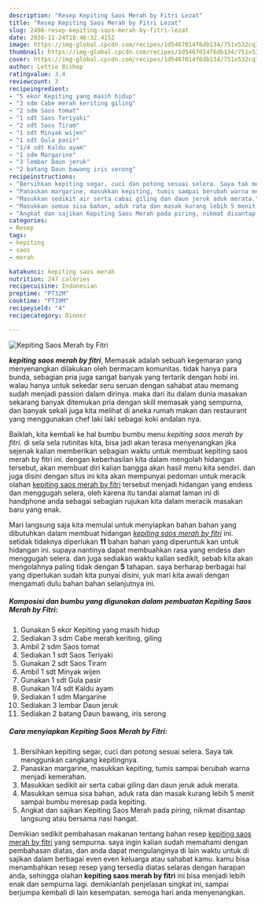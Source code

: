 ```yaml
---
description: "Resep Kepiting Saos Merah by Fitri Lezat"
title: "Resep Kepiting Saos Merah by Fitri Lezat"
slug: 2498-resep-kepiting-saos-merah-by-fitri-lezat
date: 2020-11-24T18:46:32.415Z
image: https://img-global.cpcdn.com/recipes/1d5467014f6db134/751x532cq70/kepiting-saos-merah-by-fitri-foto-resep-utama.jpg
thumbnail: https://img-global.cpcdn.com/recipes/1d5467014f6db134/751x532cq70/kepiting-saos-merah-by-fitri-foto-resep-utama.jpg
cover: https://img-global.cpcdn.com/recipes/1d5467014f6db134/751x532cq70/kepiting-saos-merah-by-fitri-foto-resep-utama.jpg
author: Lettie Bishop
ratingvalue: 3.4
reviewcount: 3
recipeingredient:
- "5 ekor Kepiting yang masih hidup"
- "3 sdm Cabe merah keriting giling"
- "2 sdm Saos tomat"
- "1 sdt Saos Teriyaki"
- "2 sdt Saos Tiram"
- "1 sdt Minyak wijen"
- "1 sdt Gula pasir"
- "1/4 sdt Kaldu ayam"
- "1 sdm Margarine"
- "3 lembar Daun jeruk"
- "2 batang Daun bawang iris serong"
recipeinstructions:
- "Bersihkan kepiting segar, cuci dan potong sesuai selera. Saya tak menggunkan cangkang kepitingnya."
- "Panaskan margarine, masukkan kepiting, tumis sampai berubah warna menjadi kemerahan."
- "Masukkan sedikit air serta cabai giling dan daun jeruk aduk merata."
- "Masukkan semua sisa bahan, aduk rata dan masak kurang lebih 5 menit sampai bumbu meresap pada kepiting."
- "Angkat dan sajikan Kepiting Saos Merah pada piring, nikmat disantap langsung atau bersama nasi hangat."
categories:
- Resep
tags:
- kepiting
- saos
- merah

katakunci: kepiting saos merah 
nutrition: 247 calories
recipecuisine: Indonesian
preptime: "PT32M"
cooktime: "PT39M"
recipeyield: "4"
recipecategory: Dinner

---
```



![Kepiting Saos Merah by Fitri](https://img-global.cpcdn.com/recipes/1d5467014f6db134/751x532cq70/kepiting-saos-merah-by-fitri-foto-resep-utama.jpg)

<b><i>kepiting saos merah by fitri</i></b>, Memasak adalah sebuah kegemaran yang menyenangkan dilakukan oleh bermacam komunitas. tidak hanya para bunda, sebagian pria juga sangat banyak yang tertarik dengan hobi ini. walau hanya untuk sekedar seru seruan dengan sahabat atau memang sudah menjadi passion dalam dirinya. maka dari itu dalam dunia masakan sekarang banyak ditemukan pria dengan skill memasak yang sempurna, dan banyak sekali juga kita melihat di aneka rumah makan dan restaurant yang menggunakan chef laki laki sebagai koki andalan nya.

Baiklah, kita kembali ke hal bumbu bumbu menu <i>kepiting saos merah by fitri</i>. di sela sela rutinitas kita, bisa jadi akan terasa menyenangkan jika sejenak kalian memberikan sebagian waktu untuk membuat kepiting saos merah by fitri ini. dengan keberhasilan kita dalam mengolah hidangan tersebut, akan membuat diri kalian bangga akan hasil menu kita sendiri. dan juga disini dengan situs ini kita akan mempunyai pedoman untuk meracik olahan <u>kepiting saos merah by fitri</u> tersebut menjadi hidangan yang endess dan menggugah selera, oleh karena itu tandai alamat laman ini di handphone anda sebagai sebagian rujukan kita dalam meracik masakan baru yang enak.




Mari langsung saja kita memulai untuk menyiapkan bahan bahan yang dibutuhkan dalam membuat hidangan <u><i>kepiting saos merah by fitri</i></u> ini. setidak tidaknya diperlukan <b>11</b> bahan bahan yang diperuntuk kan untuk hidangan ini. supaya nantinya dapat membuahkan rasa yang endess dan menggugah selera. dan juga sediakan waktu kalian sedikit, sebab kita akan mengolahnya paling tidak dengan <b>5</b> tahapan. saya berharap berbagai hal yang diperlukan sudah kita punyai disini, yuk mari kita awali dengan mengamati dulu bahan bahan selanjutnya ini.

<!--inarticleads1-->

##### Komposisi dan bumbu yang digunakan dalam pembuatan Kepiting Saos Merah by Fitri:

1. Gunakan 5 ekor Kepiting yang masih hidup
1. Sediakan 3 sdm Cabe merah keriting, giling
1. Ambil 2 sdm Saos tomat
1. Sediakan 1 sdt Saos Teriyaki
1. Gunakan 2 sdt Saos Tiram
1. Ambil 1 sdt Minyak wijen
1. Gunakan 1 sdt Gula pasir
1. Gunakan 1/4 sdt Kaldu ayam
1. Sediakan 1 sdm Margarine
1. Sediakan 3 lembar Daun jeruk
1. Sediakan 2 batang Daun bawang, iris serong




<!--inarticleads2-->

##### Cara menyiapkan Kepiting Saos Merah by Fitri:

1. Bersihkan kepiting segar, cuci dan potong sesuai selera. Saya tak menggunkan cangkang kepitingnya.
1. Panaskan margarine, masukkan kepiting, tumis sampai berubah warna menjadi kemerahan.
1. Masukkan sedikit air serta cabai giling dan daun jeruk aduk merata.
1. Masukkan semua sisa bahan, aduk rata dan masak kurang lebih 5 menit sampai bumbu meresap pada kepiting.
1. Angkat dan sajikan Kepiting Saos Merah pada piring, nikmat disantap langsung atau bersama nasi hangat.




Demikian sedikit pembahasan makanan tentang bahan resep <u>kepiting saos merah by fitri</u> yang sempurna. saya ingin kalian sudah memahami dengan pembahasan diatas, dan anda dapat mengulanginya di lain waktu untuk di sajikan dalam berbagai even even keluarga atau sahabat kamu. kamu bisa menambahkan resep resep yang tersedia diatas selaras dengan harapan anda, sehingga olahan <b>kepiting saos merah by fitri</b> ini bisa menjadi lebih enak dan sempurna lagi. demikianlah penjelasan singkat ini, sampai berjumpa kembali di lain kesempatan. semoga hari anda menyenangkan.
